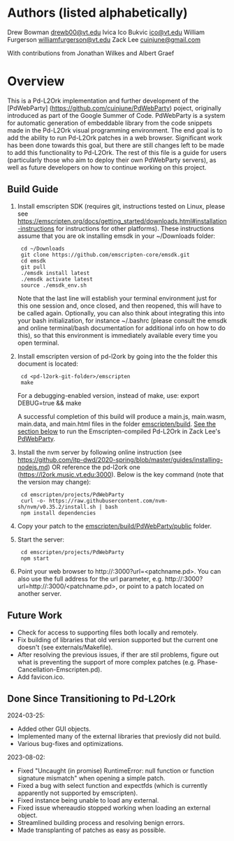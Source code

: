 # Authors (listed alphabetically)
Drew Bowman <drewb00@vt.edu>
Ivica Ico Bukvic <ico@vt.edu>
William Furgerson <williamfurgerson@vt.edu>
Zack Lee <cuinjune@gmail.com>

With contributions from Jonathan Wilkes and Albert Graef

# Overview
This is a Pd-L2Ork implementation and further development of the [PdWebParty] (https://github.com/cuinjune/PdWebParty) poject, originally introduced as part of the Google Summer of Code. PdWebParty is a system for automatic generation of embeddable library from the code snippets made in the Pd-L2Ork visual programming environment. The end goal is to add the ability to run Pd-L2Ork patches in a web browser. Significant work has been done towards this goal, but there are still changes left to be made to add this functionality to Pd-L2Ork. The rest of this file is a guide for users (particularly those who aim to deploy their own PdWebParty servers), as well as future developers on how to continue working on this project.

## Build Guide
1. Install emscripten SDK (requires git, instructions tested on Linux, please see https://emscripten.org/docs/getting_started/downloads.html#installation-instructions for instructions for other platforms). These instructions assume that you are ok installing emsdk in your ~/Downloads folder:

		cd ~/Downloads
		git clone https://github.com/emscripten-core/emsdk.git
		cd emsdk
		git pull
		./emsdk install latest
		./emsdk activate latest
		source ./emsdk_env.sh

	Note that the last line will establish your terminal environment just for this one session and, once closed, and then reopened, this will have to be called again. Optionally, you can also think about integrating this into your bash initialization, for instance ~/.bashrc (please consult the emsdk and online terminal/bash documentation for additional info on how to do this), so that this environment is immediately available every time you open terminal.

2. Install emscripten version of pd-l2ork by going into the the folder this document is located:

		cd <pd-l2ork-git-folder>/emscripten
		make

	For a debugging-enabled version, instead of make, use:
		export DEBUG=true && make

	A successful completion of this build will produce a main.js, main.wasm, main.data, and main.html files in the folder [emscripten/build](./build). [See the section below](#How-To-Run-In-PdWebParty) to run the Emscripten-compiled Pd-L2Ork in Zack Lee's [PdWebParty](https://github.com/cuinjune/PdWebParty).

3. Install the nvm server by following online instruction (see https://github.com/itp-dwd/2020-spring/blob/master/guides/installing-nodejs.md) OR reference the pd-l2ork one (https://l2ork.music.vt.edu:3000). Below is the key command (note that the version may change):

		cd emscripten/projects/PdWebParty
		curl -o- https://raw.githubusercontent.com/nvm-sh/nvm/v0.35.2/install.sh | bash
		npm install dependencies

4. Copy your patch to the [emscripten/build/PdWebParty/public](./build/PdWebParty/public) folder.

5. Start the server:

		cd emscripten/projects/PdWebParty
		npm start

6. Point your web browser to http://<server-address>:3000?url=<patchname.pd>. You can also use the full address for the url parameter, e.g. http://<server-address>:3000?url=http://<server-address>:3000/<patchname.pd>, or point to a patch located on another server.

## Future Work
- Check for access to supporting files both locally and remotely.
- Fix building of libraries that old version supported but the current one doesn't (see externals/Makefile).
- After resolving the previous issues, if ther are stil problems, figure out what is preventing the support of more complex patches (e.g. Phase-Cancellation-Emscripten.pd).
- Add favicon.ico.

## Done Since Transitioning to Pd-L2Ork
2024-03-25:
- Added other GUI objects.
- Implemented many of the external libraries that previosly did not build.
- Various bug-fixes and optimizations.

2023-08-02:
- Fixed "Uncaught (in promise) RuntimeError: null function or function signature mismatch" when opening a simple patch.
- Fixed a bug with select function and expectfds (which is currently apparently not supported by emscripten).
- Fixed instance being unable to load any external.
- Fixed issue whereaudio stopped working when loading an external object.
- Streamlined building process and resolving benign errors.
- Made transplanting of patches as easy as possible.